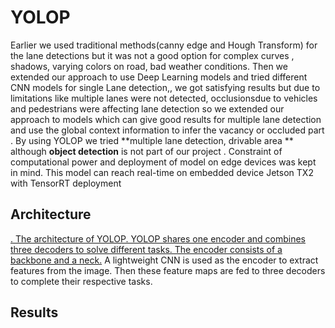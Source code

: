 # YOLOP
Earlier we used traditional methods(canny edge and Hough Transform) for the lane detections but it was not a good option for complex curves , shadows, varying colors on road, bad weather conditions. Then we extended our approach to use Deep Learning models and tried different CNN models for single Lane detection,, we got satisfying results but due to limitations like multiple lanes were not detected, occlusionsdue to vehicles and pedestrians were affecting lane detection so  we extended our approach to models which can give good results for multiple lane detection and use the global context information to infer the vacancy or occluded part . By using YOLOP we tried **multiple lane detection, drivable area ** although **object detection** is not part of our project . Constraint of computational power and deployment of model on edge devices was kept in mind. This model can reach real-time on embedded device Jetson TX2 with TensorRT deployment

## Architecture
[. The architecture of YOLOP. YOLOP shares one encoder and combines three decoders to solve different tasks. The encoder consists of a backbone and a neck.](https://github.com/IVDC-Club-IIT-Indore/IITISoC-23-IVR1-LaneDetection-using-LimitedComputationPower/blob/main/Lane_detection_using_DL/YOLOP/yolop_architecture.png)
A lightweight CNN is used as the encoder to extract features from the image. Then these feature maps are fed to three decoders to complete their respective tasks.

## Results

